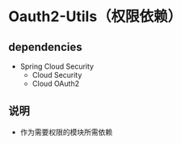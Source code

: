 # Oauth2-Utils（权限依赖）

## dependencies

- Spring Cloud Security
    - Cloud Security
    - Cloud OAuth2

## 说明

- 作为需要权限的模块所需依赖
